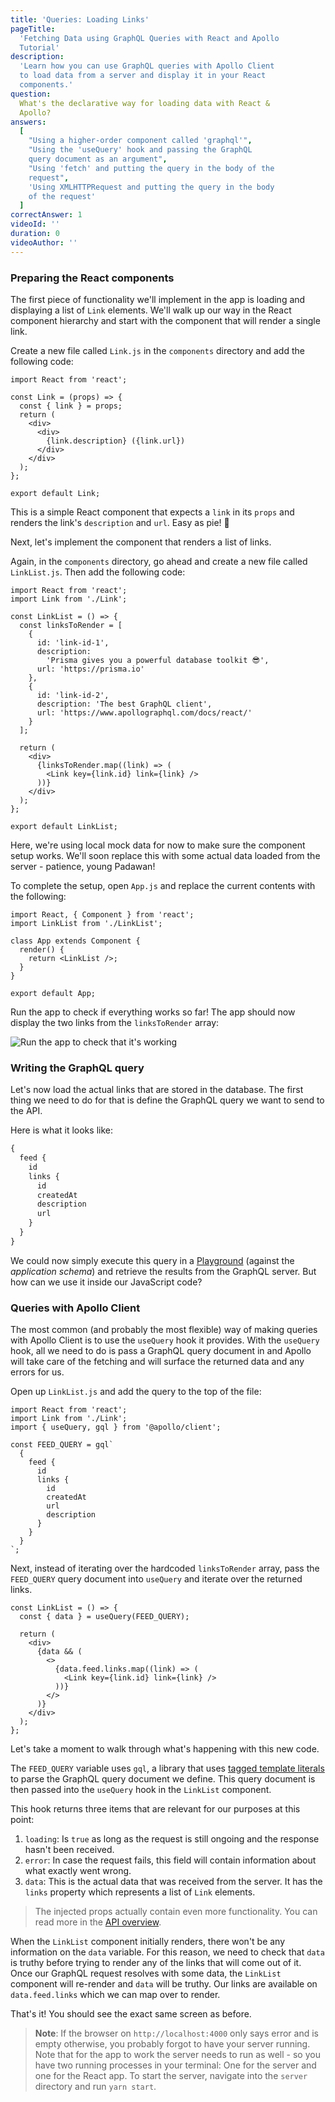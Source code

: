 ```yaml
---
title: 'Queries: Loading Links'
pageTitle:
  'Fetching Data using GraphQL Queries with React and Apollo
  Tutorial'
description:
  'Learn how you can use GraphQL queries with Apollo Client
  to load data from a server and display it in your React
  components.'
question:
  What's the declarative way for loading data with React &
  Apollo?
answers:
  [
    "Using a higher-order component called 'graphql'",
    "Using the 'useQuery' hook and passing the GraphQL
    query document as an argument",
    "Using 'fetch' and putting the query in the body of the
    request",
    'Using XMLHTTPRequest and putting the query in the body
    of the request'
  ]
correctAnswer: 1
videoId: ''
duration: 0
videoAuthor: ''
---
```


### Preparing the React components

The first piece of functionality we'll implement in the app
is loading and displaying a list of `Link` elements. We'll
walk up our way in the React component hierarchy and start
with the component that will render a single link.

<Instruction>

Create a new file called `Link.js` in the `components`
directory and add the following code:

```js(path=".../hackernews-react-apollo/src/components/Link.js")
import React from 'react';

const Link = (props) => {
  const { link } = props;
  return (
    <div>
      <div>
        {link.description} ({link.url})
      </div>
    </div>
  );
};

export default Link;
```

</Instruction>

This is a simple React component that expects a `link` in
its `props` and renders the link's `description` and `url`.
Easy as pie! 🍰

Next, let's implement the component that renders a list of
links.

<Instruction>

Again, in the `components` directory, go ahead and create a
new file called `LinkList.js`. Then add the following code:

```js(path=".../hackernews-react-apollo/src/components/LinkList.js")
import React from 'react';
import Link from './Link';

const LinkList = () => {
  const linksToRender = [
    {
      id: 'link-id-1',
      description:
        'Prisma gives you a powerful database toolkit 😎',
      url: 'https://prisma.io'
    },
    {
      id: 'link-id-2',
      description: 'The best GraphQL client',
      url: 'https://www.apollographql.com/docs/react/'
    }
  ];

  return (
    <div>
      {linksToRender.map((link) => (
        <Link key={link.id} link={link} />
      ))}
    </div>
  );
};

export default LinkList;
```

</Instruction>

Here, we're using local mock data for now to make sure the
component setup works. We'll soon replace this with some
actual data loaded from the server - patience, young
Padawan!

<Instruction>

To complete the setup, open `App.js` and replace the current
contents with the following:

```js(path=".../hackernews-react-apollo/src/components/App.js")
import React, { Component } from 'react';
import LinkList from './LinkList';

class App extends Component {
  render() {
    return <LinkList />;
  }
}

export default App;
```

</Instruction>

Run the app to check if everything works so far! The app
should now display the two links from the `linksToRender`
array:

![Run the app to check that it's working](https://imgur.com/CK8nPPh.png)

### Writing the GraphQL query

Let's now load the actual links that are stored in the
database. The first thing we need to do for that is define
the GraphQL query we want to send to the API.

Here is what it looks like:

```graphql
{
  feed {
    id
    links {
      id
      createdAt
      description
      url
    }
  }
}
```

We could now simply execute this query in a
[Playground](https://github.com/graphql/graphql-playground)
(against the _application schema_) and retrieve the results
from the GraphQL server. But how can we use it inside our
JavaScript code?

### Queries with Apollo Client

The most common (and probably the most flexible) way of
making queries with Apollo Client is to use the `useQuery`
hook it provides. With the `useQuery` hook, all we need to
do is pass a GraphQL query document in and Apollo will take
care of the fetching and will surface the returned data and
any errors for us.

Open up `LinkList.js` and add the query to the top of the
file:

```js{3-18}(path=".../hackernews-react-apollo/src/components/LinkList.js")
import React from 'react';
import Link from './Link';
import { useQuery, gql } from '@apollo/client';

const FEED_QUERY = gql`
  {
    feed {
      id
      links {
        id
        createdAt
        url
        description
      }
    }
  }
`;
```

</Instruction>
<Instruction>

Next, instead of iterating over the hardcoded
`linksToRender` array, pass the `FEED_QUERY` query document
into `useQuery` and iterate over the returned links.

```js(path=".../hackernews-react-apollo/src/components/LinkList.js")
const LinkList = () => {
  const { data } = useQuery(FEED_QUERY);

  return (
    <div>
      {data && (
        <>
          {data.feed.links.map((link) => (
            <Link key={link.id} link={link} />
          ))}
        </>
      )}
    </div>
  );
};
```

</Instruction>

Let's take a moment to walk through what's happening with
this new code.

The `FEED_QUERY` variable uses `gql`, a library that uses
[tagged template literals](https://wesbos.com/tagged-template-literals)
to parse the GraphQL query document we define. This query
document is then passed into the `useQuery` hook in the
`LinkList` component.

This hook returns three items that are relevant for our
purposes at this point:

1. `loading`: Is `true` as long as the request is still
   ongoing and the response hasn't been received.
1. `error`: In case the request fails, this field will
   contain information about what exactly went wrong.
1. `data`: This is the actual data that was received from
   the server. It has the `links` property which represents
   a list of `Link` elements.

> The injected props actually contain even more
> functionality. You can read more in the
> [API overview](https://www.apollographql.com/docs/react/essentials/queries.html#render-prop).

When the `LinkList` component initially renders, there won't
be any information on the `data` variable. For this reason,
we need to check that `data` is truthy before trying to
render any of the links that will come out of it. Once our
GraphQL request resolves with some data, the `LinkList`
component will re-render and `data` will be truthy. Our
links are available on `data.feed.links` which we can map
over to render.

That's it! You should see the exact same screen as before.

> **Note**: If the browser on `http://localhost:4000` only
> says error and is empty otherwise, you probably forgot to
> have your server running. Note that for the app to work
> the server needs to run as well - so you have two running
> processes in your terminal: One for the server and one for
> the React app. To start the server, navigate into the
> `server` directory and run `yarn start`.
